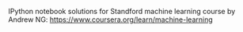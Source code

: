 IPython notebook solutions for Standford machine learning course by Andrew NG: https://www.coursera.org/learn/machine-learning
